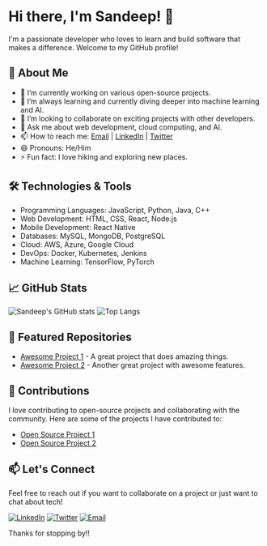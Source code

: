 # Hi there, I'm Sandeep! 👋

I'm a passionate developer who loves to learn and build software that makes a difference. Welcome to my GitHub profile!

## 🚀 About Me
- 🔭 I’m currently working on various open-source projects.
- 🌱 I’m always learning and currently diving deeper into machine learning and AI.
- 👯 I’m looking to collaborate on exciting projects with other developers.
- 💬 Ask me about web development, cloud computing, and AI.
- 📫 How to reach me: [Email](mailto:royalsandeep@example.com) | [LinkedIn](https://www.linkedin.com/in/royalsandeep) | [Twitter](https://twitter.com/royalsandeep)
- 😄 Pronouns: He/Him
- ⚡ Fun fact: I love hiking and exploring new places.

## 🛠️ Technologies & Tools
- Programming Languages: JavaScript, Python, Java, C++
- Web Development: HTML, CSS, React, Node.js
- Mobile Development: React Native
- Databases: MySQL, MongoDB, PostgreSQL
- Cloud: AWS, Azure, Google Cloud
- DevOps: Docker, Kubernetes, Jenkins
- Machine Learning: TensorFlow, PyTorch

## 📈 GitHub Stats
![Sandeep's GitHub stats](https://github-readme-stats.vercel.app/api?username=royalsandeep&show_icons=true&theme=radical)
![Top Langs](https://github-readme-stats.vercel.app/api/top-langs/?username=royalsandeep&layout=compact&theme=radical)

## 📂 Featured Repositories
- [Awesome Project 1](https://github.com/royalsandeep/awesome-project-1) - A great project that does amazing things.
- [Awesome Project 2](https://github.com/royalsandeep/awesome-project-2) - Another great project with awesome features.

## 🌟 Contributions
I love contributing to open-source projects and collaborating with the community. Here are some of the projects I have contributed to:
- [Open Source Project 1](https://github.com/open-source-project-1)
- [Open Source Project 2](https://github.com/open-source-project-2)

## 📫 Let's Connect
Feel free to reach out if you want to collaborate on a project or just want to chat about tech!

[![LinkedIn](https://img.shields.io/badge/LinkedIn-royalsandeep-blue)](https://www.linkedin.com/in/royalsandeep)
[![Twitter](https://img.shields.io/badge/Twitter-@royalsandeep-1DA1F2)](https://twitter.com/royalsandeep)
[![Email](https://img.shields.io/badge/Email-royalsandeep%40example.com-red)](mailto:royalsandeep@example.com)

Thanks for stopping by!!
